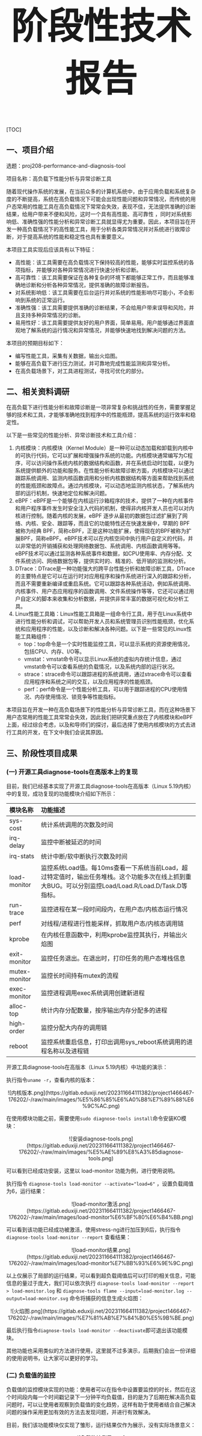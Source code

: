 <div align="center"><b><font size=7><h1>阶段性技术报告</h1></font></b></div>





[TOC]



## 一、项目介绍

选题：proj208-performance-and-diagnosis-tool

项目名称：高负载下性能分析与异常诊断工具

随着现代操作系统的发展，在当前众多的计算机系统中，由于应用负载和系统复杂度的不断提高，系统在高负载情况下可能会出现性能问题和异常情况，而传统的用户态常用的性能工具在高负载情况下常常会失效，表现不佳，无法提供准确的诊断结果，给用户带来不便和风险，这时一个具有高性能、高可靠性 ，同时对系统影响低、准确性强的性能分析和异常诊断工具就显得尤为重要。因此，本项目旨在开发一种高负载情况下的高性能工具，用于分析各类异常情况并对系统进行故障诊断，对于提高系统的性能和稳定性也具有重要意义。

本项目工具实现后应该具有以下特征：

- 高性能：该工具需要在高负载情况下保持较高的性能，能够实时监控系统的各项指标，并能够对各种异常情况进行快速分析和诊断。
- 高可靠性：该工具需要保证在各种复杂的环境下都能够正常工作，而且能够准确地诊断和分析各种异常情况，提供准确的故障诊断报告。
- 对系统影响低：该工具需要在后台运行并对系统的性能影响尽可能小，不会影响到系统的正常运行。
- 准确性强：该工具需要提供准确的诊断结果，不会给用户带来误导和风险，并且支持多种异常情况的诊断。
- 易用性好：该工具需要提供友好的用户界面，简单易用。用户能够通过界面直观地了解系统的运行情况和异常情况，并能够快速地找到解决问题的方法。

本项目的预期目标如下：

- 编写性能工具，采集有关数据，输出火焰图。
- 能够在高负载下进行压力测试，并可靠地完成性能监测和异常分析。
- 在高负载场景下，对工具进程测试，寻找可优化的部分。

## 二、相关资料调研

在高负载下进行性能分析和故障诊断是一项非常复杂和挑战性的任务，需要掌握足够的技术和工具，才能够准确地找到程序中的性能瓶颈，提高系统的运行效率和稳定性。

以下是一些常见的性能分析、异常诊断技术和工具介绍：

1. 内核模块：内核模块（Kernel Module）是一种可以动态加载和卸载到内核中的可执行代码，它可以扩展和增强操作系统的功能。内核模块通常编写为C程序，可以访问操作系统内核的数据结构和函数，并在系统启动时加载，以便为系统提供额外的功能和服务。在性能分析和故障诊断方面，内核模块可以通过跟踪系统调用、监测内核函数调用和分析内核数据结构等方面来帮助找到系统的性能瓶颈和故障点。通过内核模块，可以动态地监测内核状态，了解系统内部的运行机制，快速地定位和解决问题。
2. eBPF：eBPF是一个能够在内核运行沙箱程序的技术，提供了一种在内核事件和用户程序事件发生时安全注入代码的机制，使得非内核开发人员也可以对内核进行控制。随着内核的发展，eBPF 逐步从最初的数据包过滤扩展到了网络、内核、安全、跟踪等，而且它的功能特性还在快速发展中，早期的 BPF 被称为经典 BPF，简称cBPF，正是这种功能扩展，使得现在的BPF被称为扩展BPF，简称eBPF。eBPF技术可以在内核空间中执行用户自定义的代码，并以非常低的开销捕获和处理网络数据包、系统调用、内核函数调用等等。eBPF技术可以通过监测各种系统事件和数据，如CPU使用率、内存分配、文件系统访问、网络数据包等，提供实时的、精准的、低开销的监测和分析。
3. DTrace：DTrace是一种功能强大的跨平台性能分析和故障诊断工具，DTrace的主要特点是它可以在运行时对应用程序和操作系统进行深入的跟踪和分析，而且不需要重新编译或重启系统。它可以跟踪各种系统活动，例如系统调用、内核事件、用户态应用程序的函数调用、文件系统操作等等，它还可以通过用户自定义的脚本来收集和分析数据，并提供非常丰富的数据可视化和分析工具。
4. Linux性能工具箱：Linux性能工具箱是一组命令行工具，用于在Linux系统中进行性能分析和调试，可以帮助开发人员和系统管理员识别性能瓶颈，优化系统和应用程序的性能，以及诊断和解决各种问题。以下是一些常见的Linux性能工具箱组件：
   - top：top命令是一个实时性能监控工具，可以显示系统的资源使用情况，包括CPU、内存、I/O等。
   - vmstat：vmstat命令可以显示Linux系统的虚拟内存统计信息，通过vmstat命令可以查看系统的负载情况，以及系统内部的运行状况。
   - strace：strace命令可以跟踪进程的系统调用，通过strace命令可以查看应用程序和系统之间的交互，以及应用程序的性能瓶颈。
   - perf：perf命令是一个性能分析工具，可以用于跟踪进程的CPU使用情况、内存使用情况、锁竞争等性能指标。

本项目旨在开发一种在高负载场景下的性能分析与异常诊断工具，而在这种场景下用户态常用的性能工具常常会失效，因此我们把研究重点放在了内核模块和eBPF上面，经过综合考虑，以及和导师们的探讨，最后选择了使用内核模块的方式去进行工具的开发，在下文中我们会说其原因。

## 三、阶段性项目成果

### (一) 开源工具diagnose-tools在高版本上的复现

目前，我们已经基本实现了开源工具diagnose-tools在高版本（Linux 5.19内核）中的复现，成功复现的功能模块介绍如下所示：

| 模块名称      | 功能描述                                                     |
| :------------ | :----------------------------------------------------------- |
| sys-cost      | 统计系统调用的次数及时间                                     |
| irq-delay     | 监控中断被延迟的时间                                         |
| irq-stats     | 统计中断/软中断执行次数及时间                                |
| load-monitor  | 监控系统Load值。每10ms查看一下系统当前Load，超过特定值时，输出任务堆栈。这个功能多次在线上抓到重大BUG。可以分别监控Load/Load.R/Load.D/Task.D等指标。 |
| run-trace     | 监控进程在某一段时间段内，在用户态/内核态运行情况            |
| perf          | 对线程/进程进行性能采样，抓取用户态/内核态调用链             |
| kprobe        | 在内核任意函数中，利用kprobe监控其执行，并输出火焰图         |
| exit-monitor  | 监控任务退出。在退出时，打印任务的用户态堆栈信息             |
| mutex-monitor | 监控长时间持有mutex的流程                                    |
| exec-monitor  | 监控进程调用exec系统调用创建新进程                           |
| alloc-top     | 统计内存分配数量，按序输出内存分配多的进程                   |
| high-order    | 监控分配大内存的调用链                                       |
| reboot        | 监控系统重启信息，打印出调用sys_reboot系统调用的进程名称以及进程链 |

开源工具diagnose-tools在高版本（Linux 5.19内核）中功能的演示：

执行指令`uname -r`，查看内核的版本：

<div align='center'>![内核版本.png](https://gitlab.eduxiji.net/202311664111382/project1466467-176202/-/raw/main/images/%E5%86%85%E6%A0%B8%E7%89%88%E6%9C%AC.png)</div>

在使用模块功能之前，需要使用`sudo diagnose-tools install`命令安装KO模块：

<div align='center'>![安装diagnose-tools.png](https://gitlab.eduxiji.net/202311664111382/project1466467-176202/-/raw/main/images/%E5%AE%89%E8%A3%85diagnose-tools.png)</div>

可以看到已经成功安装，这里以 load-monitor 功能为例，进行使用说明。

执行指令 `diagnose-tools load-monitor --activate="load=6"` ，设置负载阈值为6，运行结果：

<div align='center'>![load-monitor激活.png](https://gitlab.eduxiji.net/202311664111382/project1466467-176202/-/raw/main/images/load-monitor%E6%BF%80%E6%B4%BB.png)</div>

可以看到该功能已经成功被激活，使用stress-ng进行加压到6后，执行指令 `diagnose-tools load-monitor --report` 查看结果：

<div align='center'>![load-monitor结果.png](https://gitlab.eduxiji.net/202311664111382/project1466467-176202/-/raw/main/images/load-monitor%E7%BB%93%E6%9E%9C.png)</div>

以上仅展示了局部的运行结果，可以看到超负载阈值后可以打印的相关信息，可能信息的量过于庞大，我们可以依次执行 `diagnose-tools load-monitor --report > load-monitor.log` 和 `diagnose-tools flame --input=load-monitor.log --output=load-monitor.svg` 命令将捕获的信息生成火焰图：

<div align='center'>![火焰图.png](https://gitlab.eduxiji.net/202311664111382/project1466467-176202/-/raw/main/images/%E7%81%AB%E7%84%B0%E5%9B%BE.png)</div>

最后执行指令`diagnose-tools load-monitor --deactivate`即可退出该功能模块。

其他功能也采用类似的方法进行使用，这里就不过多演示，后期我们会出一份详细的使用说明书，让大家可以更好的学习。

### (二) 负载值的监控

负载值的监控模块实现的功能：使用者可以在指令中设置要监控的时长，然后在这个时间段内每一个时间戳记录下一分钟平均负载值，目的是为了后期在解决高负载问题时，可以让使用者观察到负载值的变化趋势，这样有助于使用者结合自己解决问题的操作采用更加有效的方法去发现问题，并进行有效解决。

目前，我们该功能模块仅实现了雏形，运行结果仅作为展示，没有实际场景意义：

<div align='center'>![负载监控例子.png](https://gitlab.eduxiji.net/202311664111382/project1466467-176202/-/raw/main/images/%E8%B4%9F%E8%BD%BD%E7%9B%91%E6%8E%A7%E4%BE%8B%E5%AD%90.png)</div>

<div align='center'>![负载监控例子图像.png](https://gitlab.eduxiji.net/202311664111382/project1466467-176202/-/raw/main/images/%E8%B4%9F%E8%BD%BD%E7%9B%91%E6%8E%A7%E4%BE%8B%E5%AD%90%E5%9B%BE%E5%83%8F.png)</div>

目前该功能模块以及其他功能模块还在开发和完善中，大家敬请期待！！！

## 四、问题及其解决

### (一) 利用eBPF技术开发该工具遇到的问题

- 问题描述：在编写libbpf程序获取avenrun[0] (即一分钟平均负载值) 的过程中，由于avenrun数组是全局变量，也就意味着无法通过挂载函数来实现读取这一变量中的值。

  解决办法：通过在/proc/kallsyms文件中读取avenrun变量的地址，然后通过用户态程序传入到内核态程序，最后内核态程序调用 bpf_probe_read_kernel() 函数读到这一变量值。这一问题虽然得到了一个很好的解决，但每次都要通过用户空间程序读取avenrun变量的地址，这在高负载环境下是非常不友好的。

- 问题描述：如何利用eBPF技术去获取进程的堆栈信息？

  解决办法：这个问题的关键在于如何利用libbpf程序去遍历进程，我们通过在网上查询发现可以通过BPF迭代器去解决这个问题，迭代器类型选择 iter/task ，运行结果如下：

<div align='center'>![迭代器运行结果.png](https://gitlab.eduxiji.net/202311664111382/project1466467-176202/-/raw/main/images/%E8%BF%AD%E4%BB%A3%E5%99%A8%E8%BF%90%E8%A1%8C%E7%BB%93%E6%9E%9C.png)</div>

  但是发现用户态堆栈的信息打印不完全，如果想解决这个问题，仍得通过符号表，这避免不了和用户态程序进行频繁的交互，这同样在高负载环境下是非常不友好的。

### (二) 开发技术的选择

- 问题描述：针对赛题要求，我们应该在内核模块和eBPF技术之间如何抉择呢？

  解决办法：每个技术都有每个技术的应用场景，也都有各自的利弊，尽管eBPF技术相对来说更加灵活，但是从上文（一）中我们可以看到eBPF的局限性以及它实现功能的复杂性，因此考虑到我们需要一个功能更加强大、在高负载下性能更好、更加可靠的解决方案，最终我选择了内核模块。

### (三) 开源工具diagnosis-tool在高版本中复现遇到的问题

- 问题描述：众所周知把一个在低版本上运行的工具在高本版上复现是一件非常不容易的事情，在这个过程中可以说是问题不断，主要碰到的问题就是低版本工具中的函数在高版本中不存在，数据结构及其字段也发生了很大的变化

  解决办法：首先确定出现问题的低版本函数功能，然后在高版本源码中寻找与其功能相同的函数，同样数据结构及其字段也采用同样的方法，虽然我们目前已经成功将该工具在高版本上跑通，但是有些功能还是未能实现，我们目前仍在完善该工具的代码，以下是我们做出的部分修改展示，可以作为参考，后期会根据进展对这些代码进行开源

<div align='center'>![部分代码修改.png](https://gitlab.eduxiji.net/202311664111382/project1466467-176202/-/raw/main/images/%E9%83%A8%E5%88%86%E4%BB%A3%E7%A0%81%E4%BF%AE%E6%94%B9.png)</div>

## 五、会议记录

### 2023.4.9 确定选题

会议目的：进行操作系统大赛的选题

会议内容：根据我们自身对Linux操作系统的熟悉程度和擅长领域，我们决定从性能和诊断工具的方向出发，最终选定了《proj208-performance-and-diagnosis-tool》这一赛题

下一步计划：进行项目调研，一周后进行汇总，选择工具的开发技术，并和项目导师取得联系

### 2023.4.16 暂定开发技术为内核模块

会议目的：进行项目调研的汇总以及开发工具技术的选择

会议内容：经过汇总筛选，我们确定了内核模块和eBPF技术作为重点研究对象，并发现了赛题导师开源的diagnosis-tool工具，决定进行复现和学习，但还未联系到项目导师，暂定采用内核模块的方法进行开发

下一步计划：刘冰负责复现该工具，张子恒和南帅波负责对这个工具的各个模块进行学习

### 2023.4.27 尝试转向eBPF技术

会议目的：对近期学习情况进行一个反馈

会议内容：刘冰这块已经基本完成了赛题导师开源工具的复现，张子恒和南帅波在赛题导师开源工具学习过程中无不感叹这个工具的强大以及代码编写的巧妙，因此也感到很迷茫，如果做内核模块的话，又该如何进行优化和完善呢？于是我们动摇了，决定去做eBPF方向

下一步计划：张子恒负责编写利用eBPF技术去监控一分钟平均负载值的程序；刘冰负责编写利用eBPF技术去遍历所有进程内核态堆栈的程序；南帅波负责编写利用eBPF技术去遍历所有进程用户态堆栈的程序

### 2023.5.4 eBPF开发中的问题

会议目的：解决在编写eBPF程序过程中遇到的问题

会议内容：刘冰和南帅波遇到的问题是虽然利用eBPF 的迭代器技术可以实现遍历打印进程的内核态堆栈，但是无法通过地址找到用户态堆栈名称。张子恒遇到的问题是由于负载的avenrun数组变量是全局变量，那么也就无法通过挂载函数来实现读取这一变量中的值，想到的解决办法是通过在/proc/kallsyms文件中读取avenrun变量的地址，然后通过用户态程序传入到内核态程序读到这一变量值，这也就意味着每次都要通过用户空间程序的读取，但这在高负载环境下是非常不友好的。针对这些问题，我们讨论后始终找不到一个好的解决办法，因此决定寻求老师们的帮助。

下一步计划：找陈莉君老师去探讨利用eBPF技术去实现这一工具的可行性；找谢宝友老师进行沟通，确定具体的开发方案

### 2023.5.10 确定内核模块的具体开发方案

会议目的：探讨具体开发方案

会议内容：在找陈老师进行沟通后，我们进行了内核模块和eBPF技术的对比，发现内核模块突出的是性能而eBPF突出的是安全，而根据赛题要求的是开发一个高负载下性能分析与异常诊断工具，可见对于这个工具来说性能相对来说是更重要的，因此我们决定去做内核模块这个方向，并在和谢老师商讨后确定了具体地开发方案。

下一步计划：刘冰继续去完善diagnosis-tool工具中的复现；张子恒和南帅波负责对已复现模块进行优化，以及横向扩展

## 六、阶段性收获

1. 虽然最后没有选择用eBPF技术去实现这个工具，但是这个过程中学到了很多知识，像BPF迭代器、libbpf的内核态程序如何获取内核代码中的全局变量等，同时也达到了在真正的开发过程中，在实践上和内核模块的对比。
2. 通过对谢宝友老师开源工具diagnosis-tool的学习，让我们对内核模块有了更深层次的理解，这对我们后期开发有着非常大的帮助。
3. 在内核模块中可以灵活利用tracepoint、kprobe等性能机制
4. 在开发过程中，让我们对Linux内核源码中cpu、内存、网络等方面代码有了从理论到实践上的认识。
5. 学习了如何把采集到的数据生成火焰图，以及如何利用脚本生成图像。

## 七、后期规划

| 时间                  | 任务                                               |
| --------------------- | -------------------------------------------------- |
| 2023.5.15 - 2023.5.21 | 完成工具的基本雏形，并有文档记录                   |
|                       | 完成工具在功能上的扩充，并有文档记录               |
| 2023.5.22 - 2023.5.25 | 完成工具在功能上的优化，并有文档记录               |
| 2023.5.26 - 2023.5.29 | 完成在高负载场景下对工具的测试及优化，并有文档记录 |
| 2023.5.30 - 2023.5.31 | 完成文档的汇总，并提交作品                         |

